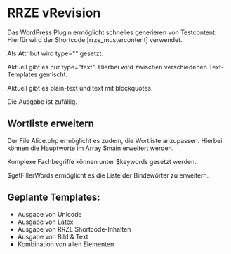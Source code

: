 # RRZE vRevision

Das WordPress Plugin ermöglicht schnelles generieren von Testcontent. Hierfür wird der Shortcode [rrze_mustercontent] verwendet.

Als Attribut wird type="" gesetzt.

Aktuell gibt es nur type="text".
Hierbei wird zwischen verschiedenen Text-Templates gemischt.

Aktuell gibt es plain-text und text mit blockquotes.


Die Ausgabe ist zufällig.


## Wortliste erweitern
Der File Alice.php ermöglicht es zudem, die Wortliste anzupassen. Hierbei können die Hauptworte im Array $main erweitert werden.

Komplexe Fachbegriffe können unter $keywords gesetzt werden.

$getFillerWords ermöglicht es die Liste der Bindewörter zu erweitern.

## Geplante Templates:
- Ausgabe von Unicode
- Ausgabe von Latex
- Ausgabe von RRZE Shortcode-Inhalten
- Ausgabe von Bild & Text
- Kombination von allen Elementen